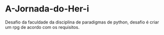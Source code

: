 # A-Jornada-do-Her-i
Desafio da faculdade da disciplina de paradigmas de python, desafio é criar um rpg de acordo com os requisitos.
